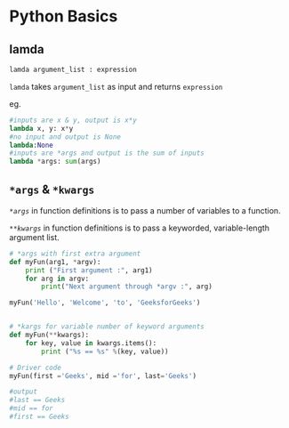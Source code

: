 # Python Basics

## lamda

```python
lamda argument_list : expression
```

`lamda` takes `argument_list` as input and returns `expression`

eg.

```python
#inputs are x & y, output is x*y
lambda x, y: x*y
#no input and output is None
lambda:None
#inputs are *args and output is the sum of inputs
lambda *args: sum(args)
```

## `*args` & `*kwargs`

_`*args`_ in function definitions is to pass a number of variables to a function.

_`**kwargs`_ in function definitions is to pass a keyworded, variable-length argument list.

```python
# *args with first extra argument 
def myFun(arg1, *argv): 
	print ("First argument :", arg1) 
	for arg in argv: 
		print("Next argument through *argv :", arg) 

myFun('Hello', 'Welcome', 'to', 'GeeksforGeeks') 


# *kargs for variable number of keyword arguments
def myFun(**kwargs): 
	for key, value in kwargs.items(): 
		print ("%s == %s" %(key, value)) 

# Driver code 
myFun(first ='Geeks', mid ='for', last='Geeks')	 

#output
#last == Geeks
#mid == for
#first == Geeks
```

